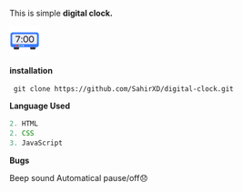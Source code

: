 This is simple **digital clock.**

![Digital Clock](https://github.com/SahirXD/digital-clock/blob/master/Assets/icons/digital-clock.png)

**installation**

``` git clone https://github.com/SahirXD/digital-clock.git```

**Language Used**

```JavaScript
2. HTML
2. CSS 
3. JavaScript
```
**Bugs**

  Beep sound Automatical pause/off😞
